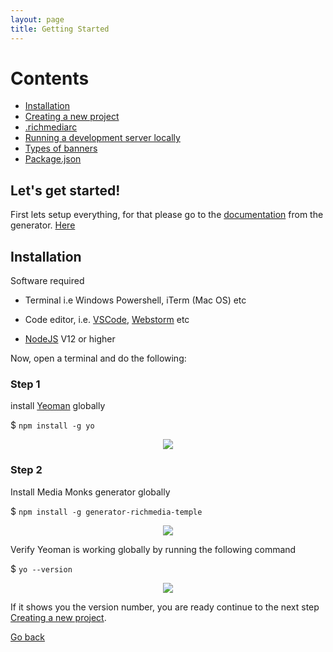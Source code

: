```yaml
---
layout: page
title: Getting Started
---
```


# Contents

- [Installation](#installations)
- [Creating a new project](./creating-a-project.md)
- [.richmediarc](./richmediarc.md)
- [Running a development server locally](./running-building-uploading.md)
- [Types of banners](banner-types.md)
- [Package.json](./package-json.md)

## Let's get started!

First lets setup everything, for that please go to the [documentation](./generator.md) from the generator. [Here](./generator.md)

## Installation

Software required

-   Terminal i.e Windows Powershell, iTerm (Mac OS) etc

-   Code editor, i.e. [VSCode](https://code.visualstudio.com/), [Webstorm](https://www.jetbrains.com/webstorm/) etc

-   [NodeJS](https://nodejs.org/en/) V12 or higher

Now, open a terminal and do the following:

### Step 1 

install [Yeoman](https://yeoman.io/) globally

$ `npm install -g yo`

<div style="display: flex; justify-content: center">
<img src="https://res.cloudinary.com/frankie-dev/image/upload/v1608809628/MM_Temple_Server_docs/Screenshot_yoeman_install.png" />
</div>  

### Step 2 

Install Media Monks generator globally

$ `npm install -g generator-richmedia-temple`

<div style="display: flex; justify-content: center">
<img src="https://res.cloudinary.com/frankie-dev/image/upload/v1608809983/MM_Temple_Server_docs/Screenshot_install_generator.png" />
</div>   

Verify Yeoman is working globally by running the following command

$ `yo --version`

<div style="display: flex; justify-content: center">
<img src="https://res.cloudinary.com/frankie-dev/image/upload/v1608810170/MM_Temple_Server_docs/Screenshot_yo_--vesion.png" />
</div>

If it shows you the version number, you are ready continue to the next step [Creating a new project](./creating-a-project.md).

[Go back](./index.html)
